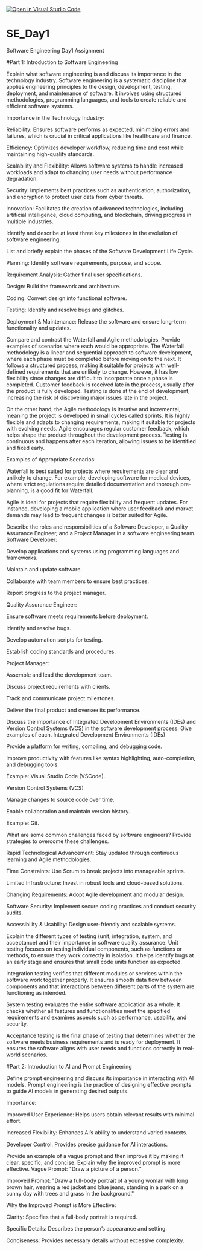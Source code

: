 [![Open in Visual Studio Code](https://classroom.github.com/assets/open-in-vscode-2e0aaae1b6195c2367325f4f02e2d04e9abb55f0b24a779b69b11b9e10269abc.svg)](https://classroom.github.com/online_ide?assignment_repo_id=18427465&assignment_repo_type=AssignmentRepo)
# SE_Day1
Software Engineering Day1 Assignment

#Part 1: Introduction to Software Engineering

Explain what software engineering is and discuss its importance in the technology industry.
Software engineering is a systematic discipline that applies engineering principles to the design, development, testing, deployment, and maintenance of software. It involves using structured methodologies, programming languages, and tools to create reliable and efficient software systems.

Importance in the Technology Industry:

Reliability: Ensures software performs as expected, minimizing errors and failures, which is crucial in critical applications like healthcare and finance.

Efficiency: Optimizes developer workflow, reducing time and cost while maintaining high-quality standards.

Scalability and Flexibility: Allows software systems to handle increased workloads and adapt to changing user needs without performance degradation.

Security: Implements best practices such as authentication, authorization, and encryption to protect user data from cyber threats.

Innovation: Facilitates the creation of advanced technologies, including artificial intelligence, cloud computing, and blockchain, driving progress in multiple industries.

Identify and describe at least three key milestones in the evolution of software engineering.


List and briefly explain the phases of the Software Development Life Cycle.

Planning: Identify software requirements, purpose, and scope.

Requirement Analysis: Gather final user specifications.

Design: Build the framework and architecture.

Coding: Convert design into functional software.

Testing: Identify and resolve bugs and glitches.

Deployment & Maintenance: Release the software and ensure long-term functionality and updates.

Compare and contrast the Waterfall and Agile methodologies. Provide examples of scenarios where each would be appropriate.
The Waterfall methodology is a linear and sequential approach to software development, where each phase must be completed before moving on to the next. It follows a structured process, making it suitable for projects with well-defined requirements that are unlikely to change. However, it has low flexibility since changes are difficult to incorporate once a phase is completed. Customer feedback is received late in the process, usually after the product is fully developed. Testing is done at the end of development, increasing the risk of discovering major issues late in the project.

On the other hand, the Agile methodology is iterative and incremental, meaning the project is developed in small cycles called sprints. It is highly flexible and adapts to changing requirements, making it suitable for projects with evolving needs. Agile encourages regular customer feedback, which helps shape the product throughout the development process. Testing is continuous and happens after each iteration, allowing issues to be identified and fixed early.

Examples of Appropriate Scenarios:

Waterfall is best suited for projects where requirements are clear and unlikely to change. For example, developing software for medical devices, where strict regulations require detailed documentation and thorough pre-planning, is a good fit for Waterfall.

Agile is ideal for projects that require flexibility and frequent updates. For instance, developing a mobile application where user feedback and market demands may lead to frequent changes is better suited for Agile.



Describe the roles and responsibilities of a Software Developer, a Quality Assurance Engineer, and a Project Manager in a software engineering team.
Software Developer:

Develop applications and systems using programming languages and frameworks.

Maintain and update software.

Collaborate with team members to ensure best practices.

Report progress to the project manager.

Quality Assurance Engineer:

Ensure software meets requirements before deployment.

Identify and resolve bugs.

Develop automation scripts for testing.

Establish coding standards and procedures.

Project Manager:

Assemble and lead the development team.

Discuss project requirements with clients.

Track and communicate project milestones.

Deliver the final product and oversee its performance.


Discuss the importance of Integrated Development Environments (IDEs) and Version Control Systems (VCS) in the software development process. Give examples of each.
Integrated Development Environments (IDEs)

Provide a platform for writing, compiling, and debugging code.

Improve productivity with features like syntax highlighting, auto-completion, and debugging tools.

Example: Visual Studio Code (VSCode).

Version Control Systems (VCS)

Manage changes to source code over time.

Enable collaboration and maintain version history.

Example: Git.


What are some common challenges faced by software engineers? Provide strategies to overcome these challenges.

Rapid Technological Advancement: Stay updated through continuous learning and Agile methodologies.

Time Constraints: Use Scrum to break projects into manageable sprints.

Limited Infrastructure: Invest in robust tools and cloud-based solutions.

Changing Requirements: Adopt Agile development and modular design.

Software Security: Implement secure coding practices and conduct security audits.

Accessibility & Usability: Design user-friendly and scalable systems.

Explain the different types of testing (unit, integration, system, and acceptance) and their importance in software quality assurance.
Unit testing focuses on testing individual components, such as functions or methods, to ensure they work correctly in isolation. It helps identify bugs at an early stage and ensures that small code units function as expected.

Integration testing verifies that different modules or services within the software work together properly. It ensures smooth data flow between components and that interactions between different parts of the system are functioning as intended.

System testing evaluates the entire software application as a whole. It checks whether all features and functionalities meet the specified requirements and examines aspects such as performance, usability, and security.

Acceptance testing is the final phase of testing that determines whether the software meets business requirements and is ready for deployment. It ensures the software aligns with user needs and functions correctly in real-world scenarios.

#Part 2: Introduction to AI and Prompt Engineering


Define prompt engineering and discuss its importance in interacting with AI models.
Prompt engineering is the practice of designing effective prompts to guide AI models in generating desired outputs.

Importance:

Improved User Experience: Helps users obtain relevant results with minimal effort.

Increased Flexibility: Enhances AI’s ability to understand varied contexts.

Developer Control: Provides precise guidance for AI interactions.


Provide an example of a vague prompt and then improve it by making it clear, specific, and concise. Explain why the improved prompt is more effective.
Vague Prompt: "Draw a picture of a person."

Improved Prompt: "Draw a full-body portrait of a young woman with long brown hair, wearing a red jacket and blue jeans, standing in a park on a sunny day with trees and grass in the background."

Why the Improved Prompt is More Effective:

Clarity: Specifies that a full-body portrait is required.

Specific Details: Describes the person’s appearance and setting.

Conciseness: Provides necessary details without excessive complexity.

